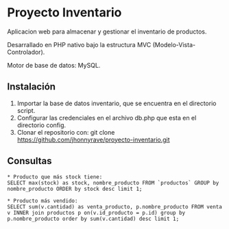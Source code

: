 # Proyecto Inventario

Aplicacion web para almacenar y gestionar el inventario de productos.

Desarrallado en PHP nativo bajo la estructura MVC (Modelo-Vista-Controlador).

Motor de base de datos: MySQL.

## Instalación

1. Importar la base de datos inventario, que se encuentra en el directorio script.
2. Configurar las credenciales en el archivo db.php que esta en el directorio config.
3. Clonar el repositorio con: git clone https://github.com/jhonnyrave/proyecto-inventario.git

## Consultas

```
* Producto que más stock tiene:
SELECT max(stock) as stock, nombre_producto FROM `productos` GROUP by nombre_producto ORDER by stock desc limit 1;

* Producto más vendido:
SELECT sum(v.cantidad) as venta_producto, p.nombre_producto FROM venta v INNER join productos p on(v.id_producto = p.id) group by p.nombre_producto order by sum(v.cantidad) desc limit 1;
```
